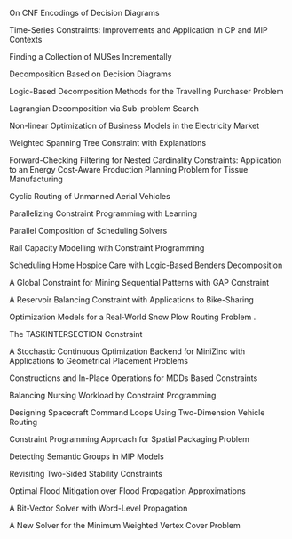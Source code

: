 On CNF Encodings of Decision Diagrams

Time-Series Constraints: Improvements and Application in CP and MIP Contexts

Finding a Collection of MUSes Incrementally

Decomposition Based on Decision Diagrams

Logic-Based Decomposition Methods for the Travelling Purchaser Problem

Lagrangian Decomposition via Sub-problem Search

Non-linear Optimization of Business Models in the Electricity Market

Weighted Spanning Tree Constraint with Explanations

Forward-Checking Filtering for Nested Cardinality Constraints: Application to an Energy Cost-Aware Production Planning Problem for Tissue Manufacturing

Cyclic Routing of Unmanned Aerial Vehicles

Parallelizing Constraint Programming with Learning

Parallel Composition of Scheduling Solvers

Rail Capacity Modelling with Constraint Programming

Scheduling Home Hospice Care with Logic-Based Benders Decomposition

A Global Constraint for Mining Sequential Patterns with GAP Constraint

A Reservoir Balancing Constraint with Applications to Bike-Sharing

Optimization Models for a Real-World Snow Plow Routing Problem .

The TASKINTERSECTION Constraint

A Stochastic Continuous Optimization Backend for MiniZinc with Applications to Geometrical Placement Problems

Constructions and In-Place Operations for MDDs Based Constraints

Balancing Nursing Workload by Constraint Programming

Designing Spacecraft Command Loops Using Two-Dimension Vehicle Routing

Constraint Programming Approach for Spatial Packaging Problem

Detecting Semantic Groups in MIP Models

Revisiting Two-Sided Stability Constraints

Optimal Flood Mitigation over Flood Propagation Approximations

A Bit-Vector Solver with Word-Level Propagation

A New Solver for the Minimum Weighted Vertex Cover Problem
